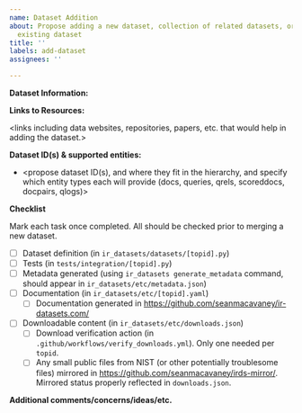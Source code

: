 ```yaml
---
name: Dataset Addition
about: Propose adding a new dataset, collection of related datasets, or feature to
  existing dataset
title: ''
labels: add-dataset
assignees: ''

---
```


**Dataset Information:**

<brief description>

**Links to Resources:**

<links including data websites, repositories, papers, etc. that would help in adding the dataset.>

**Dataset ID(s) & supported entities:**

 - <propose dataset ID(s), and where they fit in the hierarchy, and specify which entity types each will provide (docs, queries, qrels, scoreddocs, docpairs, qlogs)>

**Checklist**

Mark each task once completed. All should be checked prior to merging a new dataset.
  
 - [ ] Dataset definition (in `ir_datasets/datasets/[topid].py`)
 - [ ] Tests (in `tests/integration/[topid].py`)
 - [ ] Metadata generated (using `ir_datasets generate_metadata` command, should appear in `ir_datasets/etc/metadata.json`)
 - [ ] Documentation (in `ir_datasets/etc/[topid].yaml`)
   - [ ] Documentation generated in https://github.com/seanmacavaney/ir-datasets.com/
 - [ ] Downloadable content (in `ir_datasets/etc/downloads.json`)
   - [ ] Download verification action (in `.github/workflows/verify_downloads.yml`). Only one needed per `topid`.
   - [ ] Any small public files from NIST (or other potentially troublesome files) mirrored in https://github.com/seanmacavaney/irds-mirror/. Mirrored status properly reflected in `downloads.json`.
  
**Additional comments/concerns/ideas/etc.**
